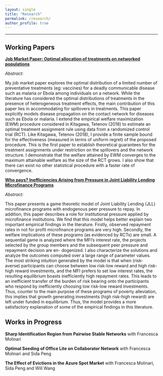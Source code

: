 ```yaml
---
layout: single
title: "Research"
permalink: /research/
author_profile: true
---
```

---
## Working Papers

**[Job Market Paper: Optimal allocation of treatments on networked populations](http://AbhiAnanthEcon.github.io/files/Ananth_JMP_draft.pdf)** 

*Abstract:*

My job market paper explores the optimal distribution of a limited number of preventative treatments (eg: vaccines) for a deadly communicable disease such as malaria or Ebola among individuals on a network. While the literature has considered the optimal distributions of treatments in the presence of heterogeneous treatment effects, the main contribution of this paper lies in accommodating for spillovers in treatments. This paper explicitly models disease propagation on the contact network for diseases such as Ebola or malaria. I extend the empirical welfare maximization (EWM) procedure considered in Kitagawa, Tetenov (2018) to estimate an optimal treatment assignment rule using data from a randomized control trial (RCT). Like Kitagawa, Tetenov (2018), I provide a finite sample bound for the effectiveness (measured in terms of uniform regret) of the proposed procedure. This is the first paper to establish theoretical guarantees for the treatment assignments under restriction on the spillovers and the network structure. I demonstrate that the welfare attained by EWM converges to the maximum attainable welfare as the size of the RCT grows. I also show that there can exist no other statistical procedure with a faster rate of convergence.

**[Who pays? Inefficiencies Arising from Pressure in Joint Liability Lending Microfinance Programs](http://AbhiAnanthEcon.github.io/files/Ananth_microfinance.pdf)**

*Abstract:*

This paper presents a game theoretic model of Joint Liability Lending (JLL) microfinance programs with endogenous peer pressure to repay. In addition, this paper describes a role for institutional pressure applied by microfinance institutions. We find that this model helps better explain two important empirical findings in the literature. Firstly, observed repayment rates in not for profit microfinance programs are very high. Secondly, the welfare implications of these programs (as evidenced by RCTs) are small. A sequential game is analyzed where the MFI’s interest rate, the projects selected by the group members and the subsequent peer pressure and repayment decision are en- dogenized. I also characterize the solutions and analyze the outcomes computed over a large range of parameter values.
The most striking intuition generated by the model is that when (risk-averse) participants can choose between low risk-low reward and high risk-high reward investments, and the MFI prefers to set low interest rates, the resulting equilibrium boasts inefficiently high repayment rates. This leads to an inefficient transfer of the burden of risk bearing onto the participants who respond by inefficiently choosing low risk-low reward investments. Thus, counter to the main purpose of these programs of poverty alleviation, this implies that growth generating investments (high risk-high reward) are left under funded in equilibrium. Thus, the model provides a more satisfactory explanation of some of the empirical findings in this literature.
## Works in Progress

**Sharp Identification Region from Pairwise Stable Networks** with Francesca Molinari

**Optimal Seeding of Office Lite on Collaborator Network** with Francesca Molinari and Sida Peng

**The Effect of Evictions in the Azure Spot Market** with Francesca Molinari, Sida Peng and Will Wang

